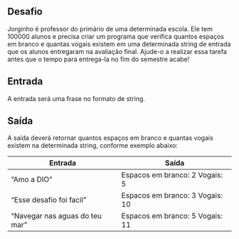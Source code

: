 ## **Desafio**

Jorginho é professor do primário de uma determinada escola. Ele tem 100000 alunos e precisa criar um programa que verifica quantos espaços em branco e quantas vogais existem em uma determinada string de entrada que os alunos entregaram na avaliação final. Ajude-o a realizar essa tarefa antes que o tempo para entrega-la no fim do semestre acabe!

## **Entrada**

A entrada será uma frase no formato de string.

## **Saída**

A saída deverá retornar quantos espaços em branco e quantas vogais existem na determinada string, conforme exemplo abaixo:

| Entrada                                       | Saída |
|-----------------------------------------------|----
| “Amo a DIO”                                   | Espacos em branco: 2 Vogais: 5 |
| “Esse desafio foi facil”     | Espacos em branco: 3 Vogais: 10 |
| “Navegar nas aguas do teu mar”  | Espacos em branco: 5 Vogais: 11 |

